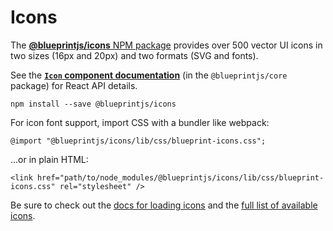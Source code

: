 # Icons

The [**@blueprintjs/icons** NPM package](https://www.npmjs.com/package/@blueprintjs/icons)
provides over 500 vector UI icons in two sizes (16px and 20px) and two formats (SVG and fonts).

See the [**`Icon` component documentation**](#core/components/icon) (in the `@blueprintjs/core` package) for React API details.

```
npm install --save @blueprintjs/icons  

```

For icon font support, import CSS with a bundler like webpack:

```
@import "@blueprintjs/icons/lib/css/blueprint-icons.css";  

```

...or in plain HTML:

```
<link href="path/to/node_modules/@blueprintjs/icons/lib/css/blueprint-icons.css" rel="stylesheet" />  

```

Be sure to check out the [docs for loading icons](#icons/loading-icons) and the
[full list of available icons](#icons/icons-list).